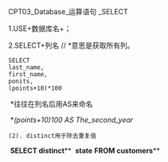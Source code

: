 CPT03_Database_运算语句 _SELECT



1.USE+数据库名+；



2.SELECT+列名	// *意思是获取所有列。

	SELECT
	last_name,
	first_name,
	ponits,
	(points+10)*100



​	*往往在列名后用AS来命名

​	   **(points+10)*100 AS The_second_year**

 	(2). distinct用于除去重复值

​				**SELECT distinct**** 
​					**state**
​				**FROM customers****





